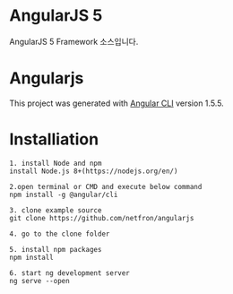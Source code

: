 # AngularJS 5 
AngularJS 5 Framework 소스입니다.

# Angularjs
This project was generated with [Angular CLI](https://github.com/angular/angular-cli) version 1.5.5.

# Installiation
```
1. install Node and npm
install Node.js 8+(https://nodejs.org/en/)

2.open terminal or CMD and execute below command
npm install -g @angular/cli

3. clone example source
git clone https://github.com/netfron/angularjs

4. go to the clone folder

5. install npm packages
npm install

6. start ng development server
ng serve --open
```
